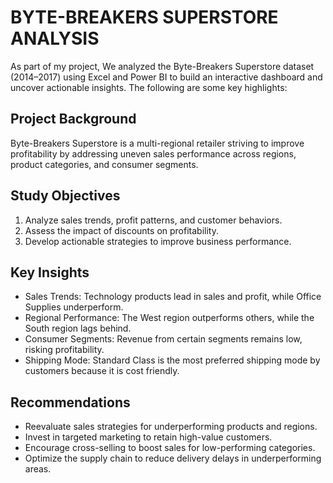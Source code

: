# BYTE-BREAKERS SUPERSTORE ANALYSIS
As part of my project, We analyzed the Byte-Breakers Superstore dataset (2014–2017) using Excel and Power BI to build an interactive dashboard and uncover actionable insights. The following are some key highlights:  

## Project Background
Byte-Breakers Superstore is a multi-regional retailer striving to improve profitability by addressing uneven sales performance across regions, product categories, and consumer segments.  

## Study Objectives
1. Analyze sales trends, profit patterns, and customer behaviors.  
2. Assess the impact of discounts on profitability.  
3. Develop actionable strategies to improve business performance.  

## Key Insights
- Sales Trends: Technology products lead in sales and profit, while Office Supplies underperform.  
- Regional Performance: The West region outperforms others, while the South region lags behind.  
- Consumer Segments: Revenue from certain segments remains low, risking profitability.  
- Shipping Mode: Standard Class is the most preferred shipping mode by customers because it is cost friendly.

## Recommendations
- Reevaluate sales strategies for underperforming products and regions.  
- Invest in targeted marketing to retain high-value customers.  
- Encourage cross-selling to boost sales for low-performing categories.  
- Optimize the supply chain to reduce delivery delays in underperforming areas.  

